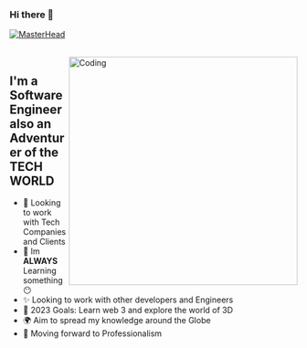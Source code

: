 ### Hi there 👋

[![MasterHead](https://raw.githubusercontent.com/Muhammad-Hamad309/Muhammad-Hamad309/main/imgs/LI-Banner.gif)]()

<br>

<img align="right" alt="Coding" width="400" src="https://raw.githubusercontent.com/Muhammad-Hamad309/Muhammad-Hamad309/67ac932c487732e99833c0d8863043f50d8386e9/imgs/telecommuting-animate.svg">

## I'm a Software Engineer also an Adventurer of the TECH WORLD

- 🔭 Looking to work with Tech Companies and Clients
- 🌱 Im **ALWAYS** Learning something 😶
- ✨ Looking to work with other developers and Engineers 
- 🥅 2023 Goals: Learn web 3 and explore the world of 3D
- 🌍 Aim to spread my knowledge around the Globe
- 👣 Moving forward to Professionalism


